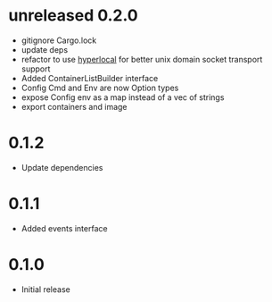 # unreleased 0.2.0

* gitignore Cargo.lock
* update deps
* refactor to use [hyperlocal](https://github.com/softprops/hyperlocal) for better unix domain socket transport support
* Added ContainerListBuilder interface
* Config Cmd and Env are now Option types
* expose Config env as a map instead of a vec of strings
* export containers and image

# 0.1.2

* Update dependencies

# 0.1.1

* Added events interface

# 0.1.0

* Initial release
